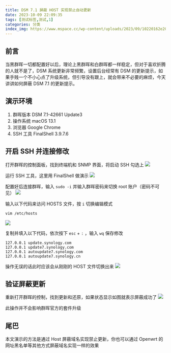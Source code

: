 ```yaml
---
title: DSM 7.1 屏蔽 HOST 实现禁止自动更新 
date: 2023-10-09 22:09:35
tags: [测试标签,测试,1]
categories: 分类
index_img: https://www.mspace.cc/wp-content/uploads/2023/09/10220162e2081002.png
---
```



## 前言

当黑群晖一切都配置好以后，理论上黑群晖和白群晖都一样稳定，但对于喜欢折腾的人就不是了，DSM 系统更新非常频繁，设置后台经常有 DSM 的更新提示，如果手贱一个不小心点了升级系统，但引导没有跟上，就会带来不必要的麻烦，今天讲讲如何屏蔽 DSM 7.1 的更新提示。


## 演示环境

1. 群晖版本 DSM 7.1-42661 Update3
2. 操作系统 macOS 13.1
3. 浏览器 Google Chrome
4. SSH 工具 FinalShell 3.9.7.6

## 开启 SSH 并连接修改
打开群晖的控制面板，找到终端机和 SNMP 界面，将启动 SSH 勾选上
![](https://tc.mspace.cc/images/2023/01/02/202301021059730.png)

运行 SSH 工具，这里用 FinalShell 做演示
![](https://tc.mspace.cc/images/2023/01/02/202301021101772.png)

配置好后连接群晖，输入 `sudo -i` 并输入群晖密码来切换 root 账户（密码不可见）
![](https://tc.mspace.cc/images/2023/01/02/202301021104928.png)


输入以下代码来访问 HOSTS 文件，按 `i` 切换编辑模式

    vim /etc/hosts
![](https://tc.mspace.cc/images/2023/01/02/202301021107226.png)

复制并填入以下代码，依次按下 `esc` + `:` ，输入 `wq` 保存修改

    127.0.0.1 update.synology.com
    127.0.0.1 update7.synology.com
    127.0.0.1 autoupdate7.synology.com
    127.0.0.1 autoupdate7.synology.cn

操作无误的话此时应该会从刚刚的 HOST 文件切换出来
![](https://tc.mspace.cc/images/2023/01/02/202301021110648.png)

## 验证屏蔽更新

重新打开群晖的控制，找到更新和还原，如果状态显示如图就表示屏蔽成功了
![](https://tc.mspace.cc/images/2023/01/02/202301021112320.png)

此操作并不会影响群晖官方的套件升级


## 尾巴
本文演示的方法是通过 Host 屏蔽域名实现禁止更新，你也可以通过 Openwrt 的网址黑名单等其他方式屏蔽域名实现一样的效果